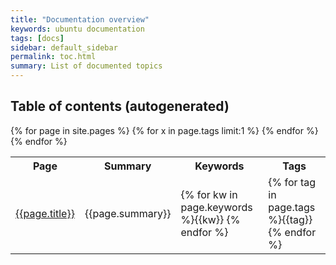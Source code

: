```yaml
---
title: "Documentation overview"
keywords: ubuntu documentation
tags: [docs]
sidebar: default_sidebar
permalink: toc.html
summary: List of documented topics
---
```


## Table of contents (autogenerated)

<table>
<tr>
    <th>Page</th>
    <th>Summary</th>
    <th>Keywords</th>
    <th>Tags</th>
</tr>
{% for page in site.pages %}
    {% for x in page.tags limit:1 %}
        <tr>
            <td><a href="{{page.permalink}}">{{page.title}}</a></td>
            <td>{{page.summary}}</td>
            <td>{% for kw in page.keywords %}{{kw}} {% endfor %}</td>
            <td>{% for tag in page.tags %}{{tag}} {% endfor %}</td>
        </tr>
    {% endfor %}
{% endfor %}
</table>

